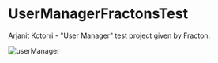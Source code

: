 # UserManagerFractonsTest
Arjanit Kotorri - "User Manager" test project given by Fracton.


![userManager](https://user-images.githubusercontent.com/65542153/109392643-92de8080-791d-11eb-9bab-8b45b39dbe82.gif)
